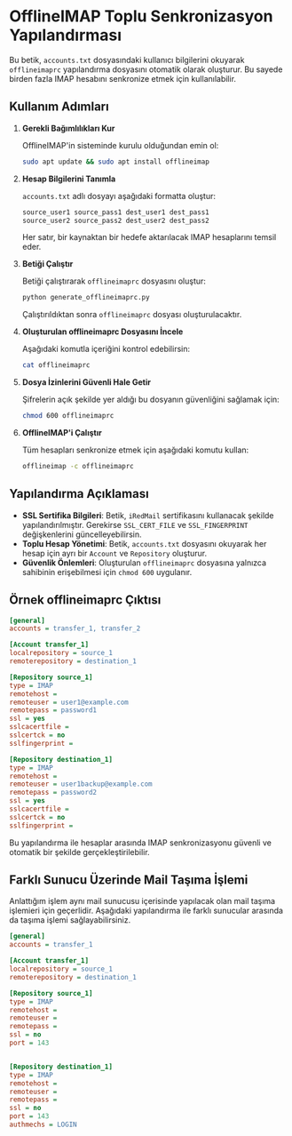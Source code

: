 # OfflineIMAP Toplu Senkronizasyon Yapılandırması

Bu betik, `accounts.txt` dosyasındaki kullanıcı bilgilerini okuyarak `offlineimaprc` yapılandırma dosyasını otomatik olarak oluşturur. Bu sayede birden fazla IMAP hesabını senkronize etmek için kullanılabilir.

## Kullanım Adımları

1. **Gerekli Bağımlılıkları Kur**
   
   OfflineIMAP'in sisteminde kurulu olduğundan emin ol:
   
   ```bash
   sudo apt update && sudo apt install offlineimap
   ```

2. **Hesap Bilgilerini Tanımla**
   
   `accounts.txt` adlı dosyayı aşağıdaki formatta oluştur:
   
   ```txt
   source_user1 source_pass1 dest_user1 dest_pass1
   source_user2 source_pass2 dest_user2 dest_pass2
   ```
   
   Her satır, bir kaynaktan bir hedefe aktarılacak IMAP hesaplarını temsil eder.

3. **Betiği Çalıştır**
   
   Betiği çalıştırarak `offlineimaprc` dosyasını oluştur:
   
   ```bash
   python generate_offlineimaprc.py
   ```
   
   Çalıştırıldıktan sonra `offlineimaprc` dosyası oluşturulacaktır.

4. **Oluşturulan offlineimaprc Dosyasını İncele**
   
   Aşağıdaki komutla içeriğini kontrol edebilirsin:
   
   ```bash
   cat offlineimaprc
   ```

5. **Dosya İzinlerini Güvenli Hale Getir**
   
   Şifrelerin açık şekilde yer aldığı bu dosyanın güvenliğini sağlamak için:
   
   ```bash
   chmod 600 offlineimaprc
   ```

6. **OfflineIMAP'i Çalıştır**
   
   Tüm hesapları senkronize etmek için aşağıdaki komutu kullan:
   
   ```bash
   offlineimap -c offlineimaprc
   ```

## Yapılandırma Açıklaması

- **SSL Sertifika Bilgileri**: Betik, `iRedMail` sertifikasını kullanacak şekilde yapılandırılmıştır. Gerekirse `SSL_CERT_FILE` ve `SSL_FINGERPRINT` değişkenlerini güncelleyebilirsin.
- **Toplu Hesap Yönetimi**: Betik, `accounts.txt` dosyasını okuyarak her hesap için ayrı bir `Account` ve `Repository` oluşturur.
- **Güvenlik Önlemleri**: Oluşturulan `offlineimaprc` dosyasına yalnızca sahibinin erişebilmesi için `chmod 600` uygulanır.

## Örnek offlineimaprc Çıktısı

```ini
[general]
accounts = transfer_1, transfer_2

[Account transfer_1]
localrepository = source_1
remoterepository = destination_1

[Repository source_1]
type = IMAP
remotehost = 
remoteuser = user1@example.com
remotepass = password1
ssl = yes
sslcacertfile = 
sslcertck = no
sslfingerprint = 

[Repository destination_1]
type = IMAP
remotehost = 
remoteuser = user1backup@example.com
remotepass = password2
ssl = yes
sslcacertfile = 
sslcertck = no
sslfingerprint = 
```

Bu yapılandırma ile hesaplar arasında IMAP senkronizasyonu güvenli ve otomatik bir şekilde gerçekleştirilebilir.

## Farklı Sunucu Üzerinde Mail Taşıma İşlemi

Anlattığım işlem aynı mail sunucusu içerisinde yapılacak olan mail taşıma işlemieri için geçerlidir. Aşağıdaki yapılandırma ile farklı sunucular arasında da taşıma işlemi sağlayabilirsiniz.

```ini 
[general]
accounts = transfer_1

[Account transfer_1]
localrepository = source_1
remoterepository = destination_1

[Repository source_1]
type = IMAP
remotehost = 
remoteuser = 
remotepass = 
ssl = no
port = 143


[Repository destination_1]
type = IMAP
remotehost = 
remoteuser = 
remotepass = 
ssl = no
port = 143
authmechs = LOGIN
```




